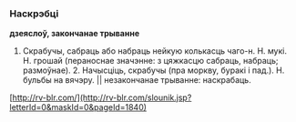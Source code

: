 ### Наскрэбці
**дзеяслоў, закончанае трыванне**

1. Скрабучы, сабраць або набраць нейкую колькасць чаго-н. Н. мукі. Н. грошай (пераноснае значэнне: з цяжкасцю сабраць, набраць; размоўнае). 2. Начысціць, скрабучы (пра моркву, буракі і пад.). Н. бульбы на вячэру. || незакончанае трыванне: наскрабаць.

<a rel="author">[http://rv-blr.com/](http://rv-blr.com/slounik.jsp?letterId=0&maskId=0&pageId=1840)</a>
